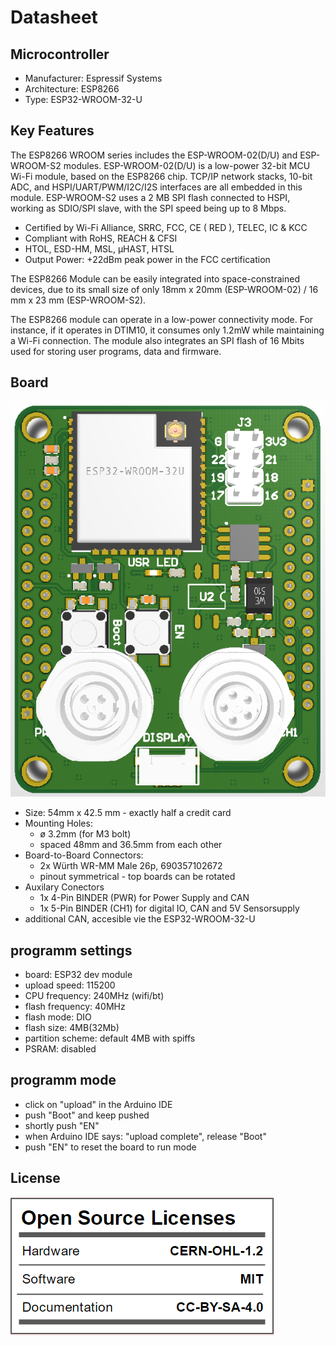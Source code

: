 # Datasheet
## Microcontroller
 * Manufacturer: Espressif Systems
 * Architecture: ESP8266
 * Type: ESP32-WROOM-32-U
## Key Features 
The ESP8266 WROOM series includes the ESP-WROOM-02(D/U) and ESP-WROOM-S2 modules.
ESP-WROOM-02(D/U) is a low-power 32-bit MCU Wi-Fi module, based on the ESP8266 chip. TCP/IP network stacks, 10-bit ADC, and HSPI/UART/PWM/I2C/I2S interfaces are all embedded in this module.
ESP-WROOM-S2 uses a 2 MB SPI flash connected to HSPI, working as SDIO/SPI slave, with the SPI speed being up to 8 Mbps.

 * Certified by Wi-Fi Alliance, SRRC, FCC, CE ( RED ), TELEC, IC & KCC 
 * Compliant with RoHS, REACH & CFSI 
 * HTOL, ESD-HM, MSL, μHAST, HTSL
 * Output Power: +22dBm peak power in the FCC certification

The ESP8266 Module can be easily integrated into space-constrained devices, due to its small size of only 18mm x 20mm (ESP-WROOM-02) / 16 mm x 23 mm (ESP-WROOM-S2). 

The ESP8266 module can operate in a low-power connectivity mode. For instance, if it operates in DTIM10, it consumes only 1.2mW while maintaining a Wi-Fi connection. The module also integrates an SPI flash of 16 Mbits used for storing user programs, data and firmware.
## Board 
![mini::pit](mini_pit_front.png "mini::pit")
 * Size: 54mm x 42.5 mm - exactly half a credit card
 * Mounting Holes:
   * ø 3.2mm (for M3 bolt)
   * spaced 48mm and  36.5mm from each other
 * Board-to-Board Connectors:
   * 2x Würth WR-MM Male 26p, 690357102672
   * pinout symmetrical - top boards can be rotated
 * Auxilary Conectors
   * 1x 4-Pin BINDER (PWR) for Power Supply and CAN
   * 1x 5-Pin BINDER (CH1) for digital IO, CAN and 5V Sensorsupply
 * additional CAN, accesible vie the ESP32-WROOM-32-U
## programm settings
 * board: ESP32 dev module
 * upload speed: 115200
 * CPU frequency: 240MHz (wifi/bt)
 * flash frequency: 40MHz
 * flash mode: DIO
 * flash size: 4MB(32Mb)
 * partition scheme: default 4MB with spiffs
 * PSRAM: disabled
## programm mode
 * click on "upload" in the Arduino IDE
 * push "Boot" and keep pushed
 * shortly push "EN"
 * when Arduino IDE says: "upload complete", release "Boot"
 * push "EN" to reset the board to run mode
## License
![license](license.PNG "license")
